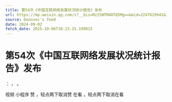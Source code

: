 ```yaml
---
title: 第54次《中国互联网络发展状况统计报告》发布
url: https://mp.weixin.qq.com/s?__biz=MzI5NTM4OTQ5Mg==&mid=2247629941&idx=1&sn=7f95e2ff606c3110b69fb3db95f40bba
source: Doonsec's feed
date: 2024-09-02
fetch_date: 2025-10-06T18:23:15.199015
---
```


# 第54次《中国互联网络发展状况统计报告》发布

：
，
。

视频
小程序
赞
，轻点两下取消赞
在看
，轻点两下取消在看